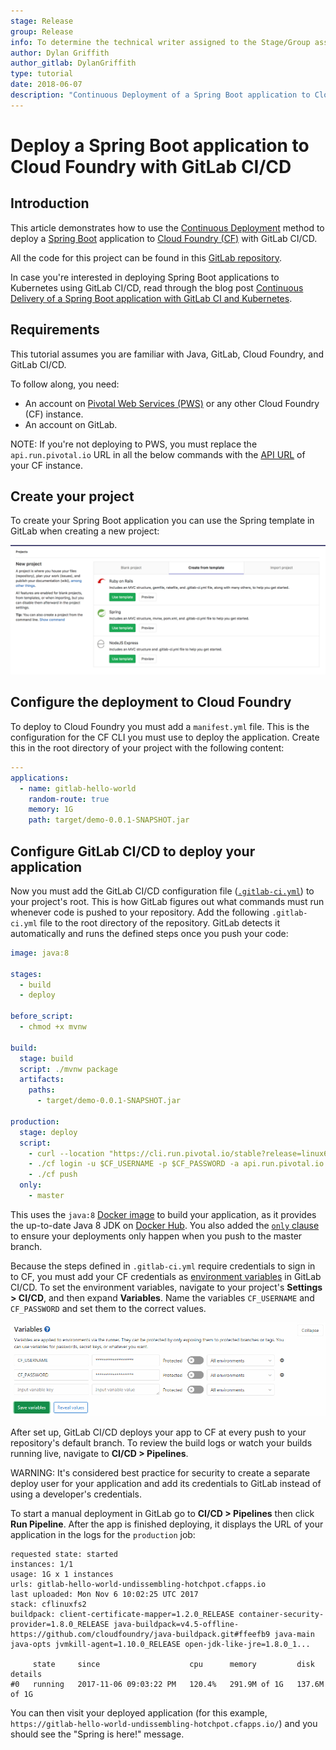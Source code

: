```yaml
---
stage: Release
group: Release
info: To determine the technical writer assigned to the Stage/Group associated with this page, see https://about.gitlab.com/handbook/engineering/ux/technical-writing/#assignments
author: Dylan Griffith
author_gitlab: DylanGriffith
type: tutorial
date: 2018-06-07
description: "Continuous Deployment of a Spring Boot application to Cloud Foundry with GitLab CI/CD"
---
```


<!-- vale off -->

# Deploy a Spring Boot application to Cloud Foundry with GitLab CI/CD

## Introduction

This article demonstrates how to use the [Continuous Deployment](https://about.gitlab.com/blog/2016/08/05/continuous-integration-delivery-and-deployment-with-gitlab/#continuous-deployment)
method to deploy a [Spring Boot](https://projects.spring.io/spring-boot/) application to
[Cloud Foundry (CF)](https://www.cloudfoundry.org/)
with GitLab CI/CD.

All the code for this project can be found in this [GitLab
repository](https://gitlab.com/gitlab-examples/spring-gitlab-cf-deploy-demo).

In case you're interested in deploying Spring Boot applications to Kubernetes
using GitLab CI/CD, read through the blog post [Continuous Delivery of a Spring Boot application with GitLab CI and Kubernetes](https://about.gitlab.com/blog/2016/12/14/continuous-delivery-of-a-spring-boot-application-with-gitlab-ci-and-kubernetes/).

## Requirements

This tutorial assumes you are familiar with Java, GitLab, Cloud Foundry, and GitLab CI/CD.

To follow along, you need:

- An account on [Pivotal Web Services (PWS)](https://run.pivotal.io/) or any
  other Cloud Foundry (CF) instance.
- An account on GitLab.

NOTE:
If you're not deploying to PWS, you must replace the `api.run.pivotal.io` URL in all the below
commands with the [API URL](https://docs.cloudfoundry.org/running/cf-api-endpoint.html)
of your CF instance.

## Create your project

To create your Spring Boot application you can use the Spring template in
GitLab when creating a new project:

![New Project From Template](img/create_from_template.png)

## Configure the deployment to Cloud Foundry

To deploy to Cloud Foundry you must add a `manifest.yml` file. This
is the configuration for the CF CLI you must use to deploy the application.
Create this in the root directory of your project with the following
content:

```yaml
---
applications:
  - name: gitlab-hello-world
    random-route: true
    memory: 1G
    path: target/demo-0.0.1-SNAPSHOT.jar
```

## Configure GitLab CI/CD to deploy your application

Now you must add the GitLab CI/CD configuration file
([`.gitlab-ci.yml`](../../yaml/README.md))
to your project's root. This is how GitLab figures out what commands must run whenever
code is pushed to your repository. Add the following `.gitlab-ci.yml`
file to the root directory of the repository. GitLab detects it
automatically and runs the defined steps once you push your code:

```yaml
image: java:8

stages:
  - build
  - deploy

before_script:
  - chmod +x mvnw

build:
  stage: build
  script: ./mvnw package
  artifacts:
    paths:
      - target/demo-0.0.1-SNAPSHOT.jar

production:
  stage: deploy
  script:
    - curl --location "https://cli.run.pivotal.io/stable?release=linux64-binary&source=github" | tar zx
    - ./cf login -u $CF_USERNAME -p $CF_PASSWORD -a api.run.pivotal.io
    - ./cf push
  only:
    - master
```

This uses the `java:8` [Docker image](../../docker/using_docker_images.md)
to build your application, as it provides the up-to-date Java 8 JDK on [Docker Hub](https://hub.docker.com/).
You also added the [`only` clause](../../yaml/README.md#onlyexcept-basic)
to ensure your deployments only happen when you push to the master branch.

Because the steps defined in `.gitlab-ci.yml` require credentials to sign in to
CF, you must add your CF credentials as
[environment variables](../../variables/README.md#predefined-environment-variables)
in GitLab CI/CD. To set the environment variables, navigate to your project's
**Settings > CI/CD**, and then expand **Variables**. Name the variables
`CF_USERNAME` and `CF_PASSWORD` and set them to the correct values.

![Variable Settings in GitLab](img/cloud_foundry_variables.png)

After set up, GitLab CI/CD deploys your app to CF at every push to your
repository's default branch. To review the build logs or watch your builds
running live, navigate to **CI/CD > Pipelines**.

WARNING:
It's considered best practice for security to create a separate deploy user for
your application and add its credentials to GitLab instead of using a
developer's credentials.

To start a manual deployment in GitLab go to **CI/CD > Pipelines** then click
**Run Pipeline**. After the app is finished deploying, it displays the
URL of your application in the logs for the `production` job:

```shell
requested state: started
instances: 1/1
usage: 1G x 1 instances
urls: gitlab-hello-world-undissembling-hotchpot.cfapps.io
last uploaded: Mon Nov 6 10:02:25 UTC 2017
stack: cflinuxfs2
buildpack: client-certificate-mapper=1.2.0_RELEASE container-security-provider=1.8.0_RELEASE java-buildpack=v4.5-offline-https://github.com/cloudfoundry/java-buildpack.git#ffeefb9 java-main java-opts jvmkill-agent=1.10.0_RELEASE open-jdk-like-jre=1.8.0_1...

     state     since                    cpu      memory         disk           details
#0   running   2017-11-06 09:03:22 PM   120.4%   291.9M of 1G   137.6M of 1G
```

You can then visit your deployed application (for this example,
`https://gitlab-hello-world-undissembling-hotchpot.cfapps.io/`) and you should
see the "Spring is here!" message.
